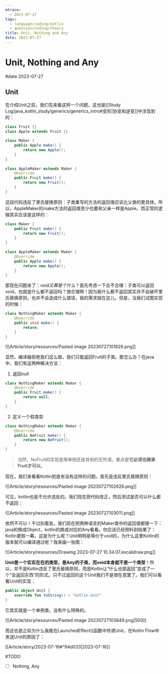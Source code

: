 ```yaml
---
mtrace:
  - 2023-07-27
tags:
  - language/coding/kotlin
  - question/coding/theory
title: Unit, Nothing and Any
date: 2023-07-27
---
```

# Unit, Nothing and Any

#date 2023-07-27

## Unit

在介绍Unit之前，我们先来看这样一个问题，这也是[[Study Log/java_kotlin_study/generics/generics_intro#变形|协变和逆变]]中涉及到的：

```java
class Fruit {}  
class Apple extends Fruit {}  
  
class Maker {  
	public Apple make() {  
		return new Apple();  
	}  
}  
  
class AppleMaker extends Maker {  
	@Override  
	public Fruit make() {  
		return new Fruit();  
	}  
}
```

这段代码违反了里氏替换原则：子类重写的方法的返回值应该比父类的更具体。所以，AppleMaker的make方法的返回值至少也要和父亲一样是Apple。而正常的逻辑其实应该是这样的：

```java
class Maker {  
	public Fruit make() {  
		return new Fruit();  
	}  
}  
  
class AppleMaker extends Maker {  
	@Override  
	public Apple make() {  
		return new Apple();  
	}  
}
```

那现在问题来了：*void又算是个什么*？首先考虑一下合不合理：子类可以返回void，也就是什么都不返回吗？很合理啊！因为我什么都不返回其实并不会破坏里氏替换原则，也并不会造成什么错误，我的需求就在这儿。但是，当我们试图实现的时候：

```java
class NothingMaker extends Maker {  
	@Override  
	public void make() {  
		return;  
	}  
}
```

![[Article/story/resources/Pasted image 20230727101828.png]]

显然，编译器拒绝我们这么做，我们只能返回Fruit的子类。那怎么办？在java中，我们有这两种解决方法：

1. 返回null

```java
class NothingMaker extends Maker {  
	@Override  
	public Fruit make() {  
		return null;  
	}  
}
```

2. 定义一个假类型

```java
class NothingMaker extends Maker {  
	@Override  
	public NoFruit make() {  
		return new NoFruit();  
	}  
}
```

> 当然，NoFruit的实现是用单例还是其他的无所谓。重点是**它必须也继承Fruit才可以**。

现在，我们来看看Kotlin到底有没有这样的问题。首先是违反里氏替换原则：

![[Article/story/resources/Pasted image 20230727102626.png]]

可见，kotlin也是不允许违反的。我们现在把代码改正，然后测试是否可以什么都不返回：

![[Article/story/resources/Pasted image 20230727103011.png]]

依然不可以！不过别着急，我们现在把两种语言的Maker类中的返回值都换一下：java的换成Object，kotlin的换成对应的Any看看。你应该已经预料到结果了：Kotlin更胜一筹。这是为什么呢？Unit明明是等价于void的，为什么这里Kotlin的版本就可以编译通过呢？我来画一张图：

![[Article/story/resources/Drawing 2023-07-27 10.34.07.excalidraw.png]]

**Unit是一个实实在在的类型，是Any的子类，而void本身就不是一个类型**！所以，并不是Kotlin违反了里氏替换原则，而是Kotlin让“什么也部返回”变成了一个“会返回东西”的形式。只不过返回的这个Unit我们不是很在意罢了。我们可以看看Unit的实现：

```kotlin
public object Unit {  
	override fun toString() = "kotlin.Unit"  
}
```

它其实就是一个单例类，没有什么特殊的。

![[Article/story/resources/Pasted image 20230727103849.png|500]]

而这也是之前为什么我能在LaunchedEffect()函数中传递Unit，在Kotlin Flow中发送Unit的原因了：

[[Article/story/2023-07-16#^94d033|2023-07-16]]

#TODO 

- [ ] Nothing, Any